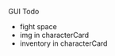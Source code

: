 GUI Todo
<!-- - center GameWindow and flourish -->
- fight space
- img in characterCard
- inventory in characterCard



<!-- 
while (deadCount < enemyArray.length) {
  player.health.value -= 20; //kills player
  enemyArray[0].health.value -= 10;
  console.log(player.health.value);
  console.log(enemyArray[0].health.value);

  //Player turn


  if (deadCount <= enemyArray.length) {
    console.log("LoopStart");


      $('#attackSubmit').click(function() {
        let target = enemyArray[parseInt($("input[name=target]:checked").val())];
        let damage = player.attack(target);
        console.log("damage");

        // let damageNum = $("input[name=target]:checked").val();
        // $(`#health${damageNum}`).html(`<p id="damageOutput">${damage}</p>`);
        // setTimeout(function(){
        //   $(`#${target} + Health`).html(``);
        //   }, 3000);


        });
        // MonsterTurn
        console.log(deadCount);
        for (let j = 0; j < enemyArray.length; j++) {
          console.log("j="+j);
          if (enemyArray[j].health.value >= 0) {
            setInterval(() => {
              (enemyArray[j].attack(player));
            }, 3000);
          } else {
            if (deadCount >= enemyArray.length) {
              deadCount += 1;
              alert("youWinner you won");
              break;
            } else {
              console.log("WHatever keep going");
              }

              }
              console.log("end of for");
            }

          }
          $('#youAreDead').show();
          }
        } -->

